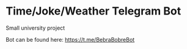 # Time/Joke/Weather Telegram Bot

Small university project 

Bot can be found here: https://t.me/BebraBobreBot
